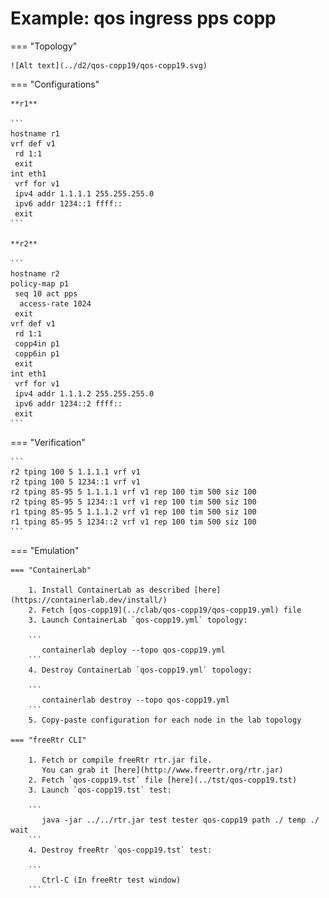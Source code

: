 # Example: qos ingress pps copp

=== "Topology"

    ![Alt text](../d2/qos-copp19/qos-copp19.svg)

=== "Configurations"

    **r1**

    ```
    hostname r1
    vrf def v1
     rd 1:1
     exit
    int eth1
     vrf for v1
     ipv4 addr 1.1.1.1 255.255.255.0
     ipv6 addr 1234::1 ffff::
     exit
    ```

    **r2**

    ```
    hostname r2
    policy-map p1
     seq 10 act pps
      access-rate 1024
     exit
    vrf def v1
     rd 1:1
     copp4in p1
     copp6in p1
     exit
    int eth1
     vrf for v1
     ipv4 addr 1.1.1.2 255.255.255.0
     ipv6 addr 1234::2 ffff::
     exit
    ```

=== "Verification"

    ```
    r2 tping 100 5 1.1.1.1 vrf v1
    r2 tping 100 5 1234::1 vrf v1
    r2 tping 85-95 5 1.1.1.1 vrf v1 rep 100 tim 500 siz 100
    r2 tping 85-95 5 1234::1 vrf v1 rep 100 tim 500 siz 100
    r1 tping 85-95 5 1.1.1.2 vrf v1 rep 100 tim 500 siz 100
    r1 tping 85-95 5 1234::2 vrf v1 rep 100 tim 500 siz 100
    ```

=== "Emulation"

    === "ContainerLab"

        1. Install ContainerLab as described [here](https://containerlab.dev/install/)  
        2. Fetch [qos-copp19](../clab/qos-copp19/qos-copp19.yml) file  
        3. Launch ContainerLab `qos-copp19.yml` topology:  

        ```
           containerlab deploy --topo qos-copp19.yml  
        ```
        4. Destroy ContainerLab `qos-copp19.yml` topology:  

        ```
           containerlab destroy --topo qos-copp19.yml  
        ```
        5. Copy-paste configuration for each node in the lab topology

    === "freeRtr CLI"

        1. Fetch or compile freeRtr rtr.jar file.  
           You can grab it [here](http://www.freertr.org/rtr.jar)  
        2. Fetch `qos-copp19.tst` file [here](../tst/qos-copp19.tst)  
        3. Launch `qos-copp19.tst` test:  

        ```
           java -jar ../../rtr.jar test tester qos-copp19 path ./ temp ./ wait
        ```
        4. Destroy freeRtr `qos-copp19.tst` test:  

        ```
           Ctrl-C (In freeRtr test window)
        ```

